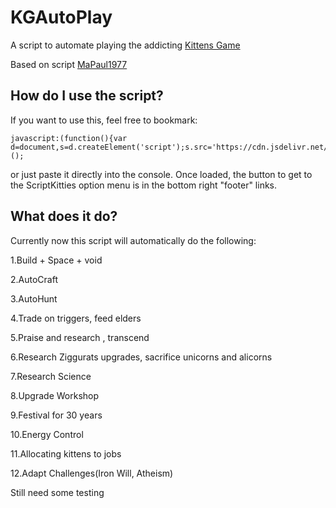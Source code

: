 # KGAutoPlay
A script to automate playing the addicting <a href="http://bloodrizer.ru/games/kittens/#">Kittens Game</a>

Based on script <a href="https://github.com/MaPaul1977/KittensGame">MaPaul1977</a>

## How do I use the script?

If you want to use this, feel free to bookmark:

    javascript:(function(){var d=document,s=d.createElement('script');s.src='https://cdn.jsdelivr.net/gh/dandcvs/KGAutoPlay@master/kitg.js';d.body.appendChild(s);})();

or just paste it directly into the console. Once loaded, the button to get to the ScriptKitties option menu is in the bottom right "footer" links.


## What does it do?

Currently now this script will automatically do the following:

1.Build + Space + void

2.AutoCraft

3.AutoHunt

4.Trade on triggers, feed elders

5.Praise and research , transcend

6.Research Ziggurats upgrades, sacrifice unicorns and alicorns

7.Research Science

8.Upgrade Workshop

9.Festival for 30 years

10.Energy Control

11.Allocating kittens to jobs

12.Adapt Challenges(Iron Will, Atheism)

Still need some testing

